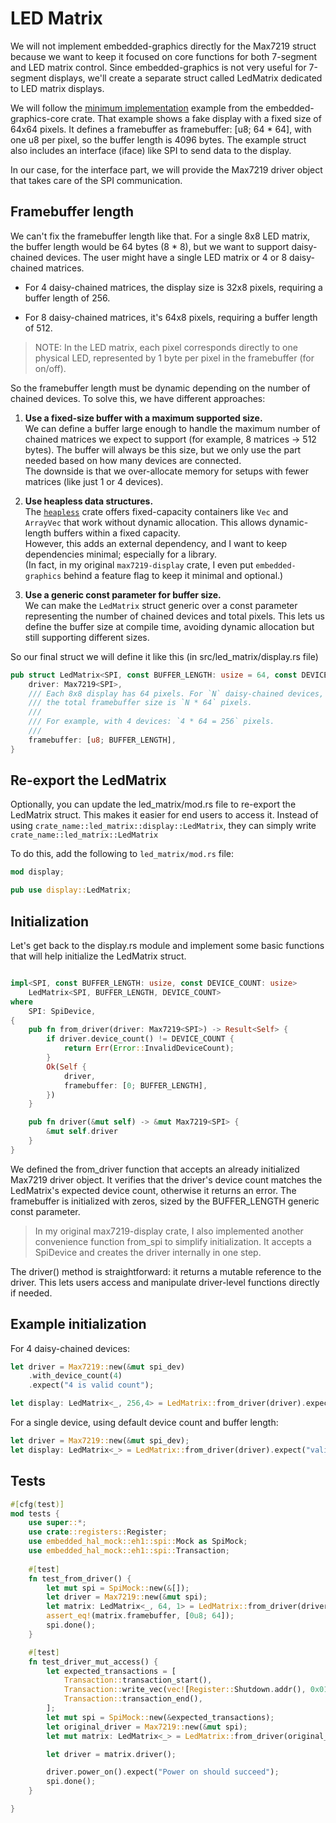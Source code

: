 # LED Matrix

We will not implement embedded-graphics directly for the Max7219 struct because we want to keep it focused on core functions for both 7-segment and LED matrix control. Since embedded-graphics is not very useful for 7-segment displays, we'll create a separate struct called LedMatrix dedicated to LED matrix displays.

We will follow the [minimum implementation](https://docs.rs/embedded-graphics-core/latest/embedded_graphics_core/draw_target/trait.DrawTarget.html#minimum-implementation) example from the embedded-graphics-core crate. That example shows a fake display with a fixed size of 64x64 pixels. It defines a framebuffer as framebuffer: [u8; 64 * 64], with one u8 per pixel, so the buffer length is 4096 bytes. The example struct also includes an interface (iface) like SPI to send data to the display.

In our case, for the interface part, we will provide the Max7219 driver object that takes care of the SPI communication.

## Framebuffer length

We can't fix the framebuffer length like that. For a single 8x8 LED matrix, the buffer length would be 64 bytes (8 * 8), but we want to support daisy-chained devices. The user might have a single LED matrix or 4 or 8 daisy-chained matrices.

- For 4 daisy-chained matrices, the display size is 32x8 pixels, requiring a buffer length of 256.

- For 8 daisy-chained matrices, it's 64x8 pixels, requiring a buffer length of 512.

> NOTE: In the LED matrix, each pixel corresponds directly to one physical LED, represented by 1 byte per pixel in the framebuffer (for on/off).

So the framebuffer length must be dynamic depending on the number of chained devices. To solve this, we have different approaches:

1. **Use a fixed-size buffer with a maximum supported size.**  
   We can define a buffer large enough to handle the maximum number of chained matrices we expect to support (for example, 8 matrices -> 512 bytes). The buffer will always be this size, but we only use the part needed based on how many devices are connected.  
   The downside is that we over-allocate memory for setups with fewer matrices (like just 1 or 4 devices).

2. **Use heapless data structures.**  
   The [`heapless`](https://docs.rs/heapless/latest/heapless/) crate offers fixed-capacity containers like `Vec` and `ArrayVec` that work without dynamic allocation. This allows dynamic-length buffers within a fixed capacity.  
   However, this adds an external dependency, and I want to keep dependencies minimal; especially for a library.  
   (In fact, in my original `max7219-display` crate, I even put `embedded-graphics` behind a feature flag to keep it minimal and optional.)

3. **Use a generic const parameter for buffer size.**  
   We can make the `LedMatrix` struct generic over a const parameter representing the number of chained devices and total pixels. This lets us define the buffer size at compile time, avoiding dynamic allocation but still supporting different sizes.
 
So our final struct we will define it like this (in src/led_matrix/display.rs file)

```rust
pub struct LedMatrix<SPI, const BUFFER_LENGTH: usize = 64, const DEVICE_COUNT: usize = 1> {
    driver: Max7219<SPI>,
    /// Each 8x8 display has 64 pixels. For `N` daisy-chained devices,
    /// the total framebuffer size is `N * 64` pixels.
    ///
    /// For example, with 4 devices: `4 * 64 = 256` pixels.
    ///
    framebuffer: [u8; BUFFER_LENGTH],
}
```

## Re-export the LedMatrix

Optionally, you can update the led_matrix/mod.rs file to re-export the LedMatrix struct. This makes it easier for end users to access it. Instead of using `crate_name::led_matrix::display::LedMatrix`, they can simply write `crate_name::led_matrix::LedMatrix`

To do this, add the following to `led_matrix/mod.rs` file:

```rust
mod display;

pub use display::LedMatrix;
```

## Initialization

Let's get back to the display.rs module and implement some basic functions that will help initialize the LedMatrix struct.

```rust

impl<SPI, const BUFFER_LENGTH: usize, const DEVICE_COUNT: usize>
    LedMatrix<SPI, BUFFER_LENGTH, DEVICE_COUNT>
where
    SPI: SpiDevice,
{
    pub fn from_driver(driver: Max7219<SPI>) -> Result<Self> {
        if driver.device_count() != DEVICE_COUNT {
            return Err(Error::InvalidDeviceCount);
        }
        Ok(Self {
            driver,
            framebuffer: [0; BUFFER_LENGTH],
        })
    }

    pub fn driver(&mut self) -> &mut Max7219<SPI> {
        &mut self.driver
    }
}
```

We defined the from_driver function that accepts an already initialized Max7219 driver object. It verifies that the driver's device count matches the LedMatrix's expected device count, otherwise it returns an error. The framebuffer is initialized with zeros, sized by the BUFFER_LENGTH generic const parameter.

> In my original max7219-display crate, I also implemented another convenience function from_spi to simplify initialization. It accepts a SpiDevice and creates the driver internally in one step.

The driver() method is straightforward: it returns a mutable reference to the driver. This lets users access and manipulate driver-level functions directly if needed.

## Example initialization

For 4 daisy-chained devices:

```rust
let driver = Max7219::new(&mut spi_dev)
    .with_device_count(4)
    .expect("4 is valid count");

let display: LedMatrix<_, 256,4> = LedMatrix::from_driver(driver).expect("valid initialzation of the display");
```

For a single device, using default device count and buffer length:

```rust
let driver = Max7219::new(&mut spi_dev);    
let display: LedMatrix<_> = LedMatrix::from_driver(driver).expect("valid initialization of the default display");
```


## Tests


```rust
#[cfg(test)]
mod tests {
    use super::*;
    use crate::registers::Register;
    use embedded_hal_mock::eh1::spi::Mock as SpiMock;
    use embedded_hal_mock::eh1::spi::Transaction;
    
    #[test]
    fn test_from_driver() {
        let mut spi = SpiMock::new(&[]);
        let driver = Max7219::new(&mut spi);
        let matrix: LedMatrix<_, 64, 1> = LedMatrix::from_driver(driver).unwrap();
        assert_eq!(matrix.framebuffer, [0u8; 64]);
        spi.done();
    }

    #[test]
    fn test_driver_mut_access() {
        let expected_transactions = [
            Transaction::transaction_start(),
            Transaction::write_vec(vec![Register::Shutdown.addr(), 0x01]),
            Transaction::transaction_end(),
        ];
        let mut spi = SpiMock::new(&expected_transactions);
        let original_driver = Max7219::new(&mut spi);
        let mut matrix: LedMatrix<_> = LedMatrix::from_driver(original_driver).unwrap();

        let driver = matrix.driver();

        driver.power_on().expect("Power on should succeed");
        spi.done();
    }

}
```
